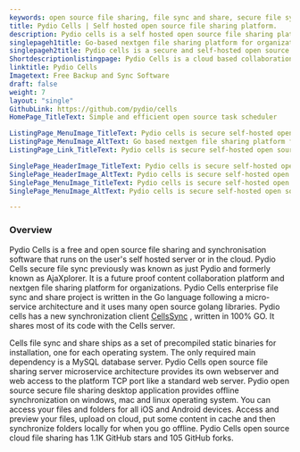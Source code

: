 ```yaml
---
keywords: open source file sharing, file sync and share, secure file sync, enterprise file sync and share, open source file sharing server, open source secure file sharing, open source cloud file sharing
title: Pydio Cells | Self hosted open source file sharing platform.
description: Pydio cells is a self hosted open source file sharing platform. It is top open source cloud storage and backup software that offers greater flexibility features
singlepageh1title: Go-based nextgen file sharing platform for organizations.
singlepageh2title: Pydio cells is a secure and self-hosted open source file sharing and synchronization tool. It allows you to access all data storage from the central location.
Shortdescriptionlistingpage: Pydio Cells is a cloud based collaboration and synchronization tool that offers flexible features like in app-messaging, file sharing, version control and many more.
linktitle: Pydio Cells
Imagetext: Free Backup and Sync Software
draft: false
weight: 7
layout: "single"
GithubLink: https://github.com/pydio/cells
HomePage_TitleText: Simple and efficient open source task scheduler

ListingPage_MenuImage_TitleText: Pydio cells is secure self-hosted open source file sharing platform.
ListingPage_MenuImage_AltText: Go based nextgen file sharing platform for organizations.
ListingPage_Link_TitleText: Pydio cells is secure self-hosted open source file sharing platform.

SinglePage_HeaderImage_TitleText: Pydio cells is secure self-hosted open source file sharing platform.
SinglePage_HeaderImage_AltText: Pydio cells is secure self-hosted open source file sharing platform.
SinglePage_MenuImage_TitleText: Pydio cells is secure self-hosted open source file sharing platform.
SinglePage_MenuImage_AltText: Pydio cells is secure self-hosted open source file sharing platform.

---
```


### **Overview**

Pydio Cells is a free and open source file sharing and synchronisation software that runs on the user's self hosted server or in the cloud. Pydio Cells secure file sync previously was known as just Pydio and formerly known as AjaXplorer. It is a future proof content collaboration platform and nextgen file sharing platform for organizations. Pydio Cells enterprise file sync and share project is written in the Go language following a micro-service architecture and it uses many open source golang libraries. Pydio cells has a new synchronization client [CellsSync](https://github.com/pydio/cells-sync) , written in 100% GO.  It shares most of its code with the Cells server.

Cells file sync and share ships as a set of precompiled static binaries for installation, one for each operating system. The only required main dependency is a MySQL database server. Pydio Cells open source file sharing server microservice architecture provides its own webserver and web access to the platform TCP port like a standard web server. Pydio open source secure file sharing desktop application provides offline synchronization on windows, mac and linux operating system. You can access your files and folders for all iOS and Android devices. Access and preview your files, upload on cloud, put some content in cache and then synchronize folders locally for when you go offline. Pydio Cells open source cloud file sharing has 1.1K GitHub stars and 105 GitHub forks.